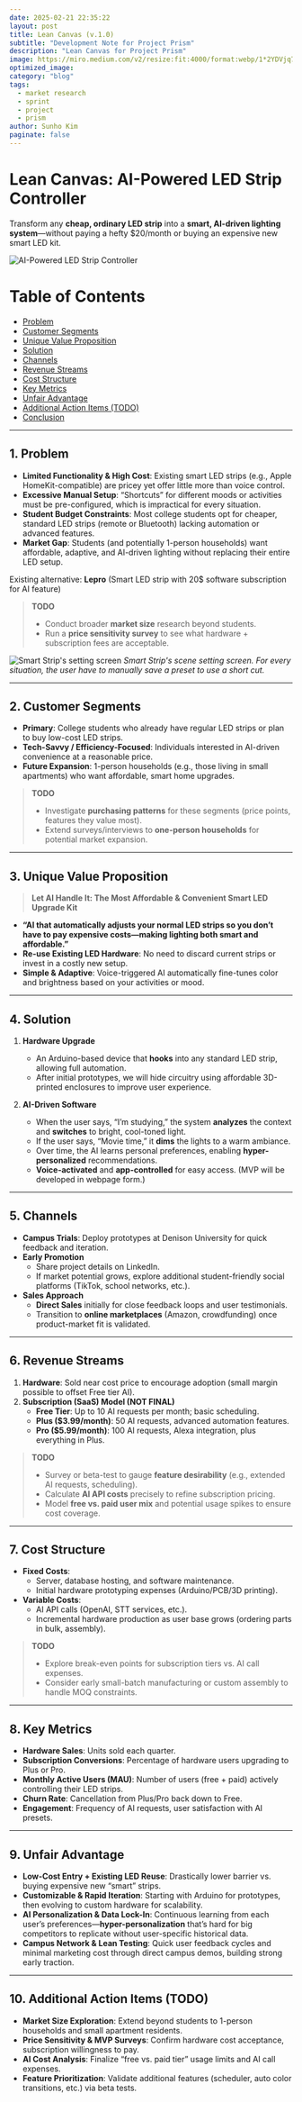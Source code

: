 ```yaml
---
date: 2025-02-21 22:35:22
layout: post
title: Lean Canvas (v.1.0)
subtitle: "Development Note for Project Prism"
description: "Lean Canvas for Project Prism"
image: https://miro.medium.com/v2/resize:fit:4000/format:webp/1*2YDVjq7rlX87E0OllIVF_w.png
optimized_image:
category: "blog"
tags:
  - market research
  - sprint
  - project
  - prism
author: Sunho Kim
paginate: false
---
```


# Lean Canvas: AI-Powered LED Strip Controller

Transform any **cheap, ordinary LED strip** into a **smart, AI-driven lighting system**—without paying a hefty \$20/month or buying an expensive new smart LED kit.

![AI-Powered LED Strip Controller](../assets/img/posts/The+Lean+Canvas.png)

# Table of Contents

- [Problem](#1-problem)
- [Customer Segments](#2-customer-segments)
- [Unique Value Proposition](#3-unique-value-proposition)
- [Solution](#4-solution)
- [Channels](#5-channels)
- [Revenue Streams](#6-revenue-streams)
- [Cost Structure](#7-cost-structure)
- [Key Metrics](#8-key-metrics)
- [Unfair Advantage](#9-unfair-advantage)
- [Additional Action Items (TODO)](#10-additional-action-items-todo)
- [Conclusion](#conclusion)

---

## 1. Problem

- **Limited Functionality & High Cost**: Existing smart LED strips (e.g., Apple HomeKit-compatible) are pricey yet offer little more than voice control.
- **Excessive Manual Setup**: “Shortcuts” for different moods or activities must be pre-configured, which is impractical for every situation.
- **Student Budget Constraints**: Most college students opt for cheaper, standard LED strips (remote or Bluetooth) lacking automation or advanced features.
- **Market Gap**: Students (and potentially 1-person households) want affordable, adaptive, and AI-driven lighting without replacing their entire LED setup.

Existing alternative: **Lepro** (Smart LED strip with 20$ software subscription for AI feature)

> **TODO**
>
> - Conduct broader **market size** research beyond students.
> - Run a **price sensitivity survey** to see what hardware + subscription fees are acceptable.

![Smart Strip's setting screen](../assets/img/posts/screen.png)
_Smart Strip's scene setting screen. For every situation, the user have to manually save a preset to use a short cut._

---

## 2. Customer Segments

- **Primary**: College students who already have regular LED strips or plan to buy low-cost LED strips.
- **Tech-Savvy / Efficiency-Focused**: Individuals interested in AI-driven convenience at a reasonable price.
- **Future Expansion**: 1-person households (e.g., those living in small apartments) who want affordable, smart home upgrades.

> **TODO**
>
> - Investigate **purchasing patterns** for these segments (price points, features they value most).
> - Extend surveys/interviews to **one-person households** for potential market expansion.

---

## 3. Unique Value Proposition

> **Let AI Handle It: The Most Affordable & Convenient Smart LED Upgrade Kit**

- **“AI that automatically adjusts your normal LED strips so you don’t have to pay expensive costs—making lighting both smart and affordable.”**
- **Re-use Existing LED Hardware**: No need to discard current strips or invest in a costly new setup.
- **Simple & Adaptive**: Voice-triggered AI automatically fine-tunes color and brightness based on your activities or mood.

---

## 4. Solution

1. **Hardware Upgrade**

   - An Arduino-based device that **hooks** into any standard LED strip, allowing full automation.
   - After initial prototypes, we will hide circuitry using affordable 3D-printed enclosures to improve user experience.

2. **AI-Driven Software**
   - When the user says, “I’m studying,” the system **analyzes** the context and **switches** to bright, cool-toned light.
   - If the user says, “Movie time,” it **dims** the lights to a warm ambiance.
   - Over time, the AI learns personal preferences, enabling **hyper-personalized** recommendations.
   - **Voice-activated** and **app-controlled** for easy access. (MVP will be developed in 
   webpage form.)

---

## 5. Channels

- **Campus Trials**: Deploy prototypes at Denison University for quick feedback and iteration.
- **Early Promotion**
  - Share project details on LinkedIn.
  - If market potential grows, explore additional student-friendly social platforms (TikTok, school networks, etc.).
- **Sales Approach**
  - **Direct Sales** initially for close feedback loops and user testimonials.
  - Transition to **online marketplaces** (Amazon, crowdfunding) once product-market fit is validated.

---

## 6. Revenue Streams

1. **Hardware**: Sold near cost price to encourage adoption (small margin possible to offset Free tier AI).
2. **Subscription (SaaS) Model (NOT FINAL)**
   - **Free Tier**: Up to 10 AI requests per month; basic scheduling.
   - **Plus (\$3.99/month)**: 50 AI requests, advanced automation features.
   - **Pro (\$5.99/month)**: 100 AI requests, Alexa integration, plus everything in Plus.

> **TODO**
>
> - Survey or beta-test to gauge **feature desirability** (e.g., extended AI requests, scheduling).
> - Calculate **AI API costs** precisely to refine subscription pricing.
> - Model **free vs. paid user mix** and potential usage spikes to ensure cost coverage.

---

## 7. Cost Structure

- **Fixed Costs**:
  - Server, database hosting, and software maintenance.
  - Initial hardware prototyping expenses (Arduino/PCB/3D printing).
- **Variable Costs**:
  - AI API calls (OpenAI, STT services, etc.).
  - Incremental hardware production as user base grows (ordering parts in bulk, assembly).

> **TODO**
>
> - Explore break-even points for subscription tiers vs. AI call expenses.
> - Consider early small-batch manufacturing or custom assembly to handle MOQ constraints.

---

## 8. Key Metrics

- **Hardware Sales**: Units sold each quarter.
- **Subscription Conversions**: Percentage of hardware users upgrading to Plus or Pro.
- **Monthly Active Users (MAU)**: Number of users (free + paid) actively controlling their LED strips.
- **Churn Rate**: Cancellation from Plus/Pro back down to Free.
- **Engagement**: Frequency of AI requests, user satisfaction with AI presets.

---

## 9. Unfair Advantage

- **Low-Cost Entry + Existing LED Reuse**: Drastically lower barrier vs. buying expensive new “smart” strips.
- **Customizable & Rapid Iteration**: Starting with Arduino for prototypes, then evolving to custom hardware for scalability.
- **AI Personalization & Data Lock-In**: Continuous learning from each user’s preferences—**hyper-personalization** that’s hard for big competitors to replicate without user-specific historical data.
- **Campus Network & Lean Testing**: Quick user feedback cycles and minimal marketing cost through direct campus demos, building strong early traction.

---

## 10. Additional Action Items (TODO)

- **Market Size Exploration**: Extend beyond students to 1-person households and small apartment residents.
- **Price Sensitivity & MVP Surveys**: Confirm hardware cost acceptance, subscription willingness to pay.
- **AI Cost Analysis**: Finalize “free vs. paid tier” usage limits and AI call expenses.
- **Feature Prioritization**: Validate additional features (scheduler, auto color transitions, etc.) via beta tests.